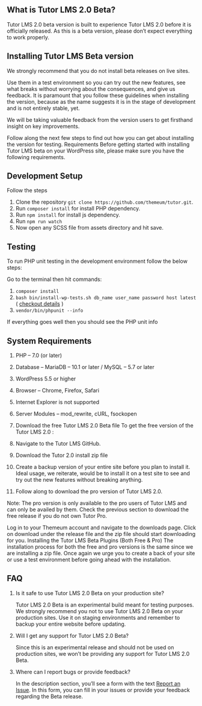 
## What is Tutor LMS 2.0 Beta?
Tutor LMS 2.0 beta version is built to experience Tutor LMS 2.0 before it is officially released. As this is a beta version, please don’t expect everything to work properly.


## Installing Tutor LMS Beta version
We strongly recommend that you do not install beta releases on live sites.

Use them in a test environment so you can try out the new features, see what breaks without worrying about the consequences, and give us feedback. It is paramount that you follow these guidelines when installing the version, because as the name suggests it is in the stage of development and is not entirely stable, yet.

We will be taking valuable feedback from the version users to get firsthand insight on key improvements.

Follow along the next few steps to find out how you can get about installing the version for testing.
Requirements
Before getting started with installing Tutor LMS beta on your WordPress site, please make sure you have the following requirements. 

## Development Setup
Follow the steps
1. Clone the repository `git clone https://github.com/themeum/tutor.git`.
2. Run `composer install` for install PHP dependency.
3. Run `npm install` for install js dependency.
4. Run `npm run watch` 
5. Now open any SCSS file from assets directory and hit save.
## Testing
To run PHP unit testing in the development environment follow the below steps:

Go to the terminal then hit commands:

1) `composer install`
2) `bash bin/install-wp-tests.sh db_name user_name password host latest` ( [checkout details](https://make.wordpress.org/cli/handbook/misc/plugin-unit-tests/) )
3) `vendor/bin/phpunit --info`

If everything goes well then you should see the PHP unit info

## System Requirements
1. PHP – 7.0 (or later)
2. Database – MariaDB – 10.1 or later / MySQL – 5.7 or later
3. WordPress 5.5 or higher
4. Browser – Chrome, Firefox, Safari
5. Internet Explorer is not supported
6. Server Modules – mod_rewrite, cURL, fsockopen

7. Download the free Tutor LMS 2.0 Beta file
To get the free version of the Tutor LMS 2.0 : 

8. Navigate to the Tutor LMS GitHub.  
9. Download the Tutor 2.0 install zip file
10. Create a backup version of your entire site before you plan to install it. Ideal usage, we reiterate, would be to install it on a test site to see and try out the new features without breaking anything.
11. Follow along to download the pro version of Tutor LMS 2.0. 

Note: The pro version is only available to the pro users of Tutor LMS and can only be availed by them. Check the previous section to download the free release if you do not own Tutor Pro. 

Log in to your Themeum account and navigate to the downloads page.
Click on download under the release file and the zip file should start downloading for you.
Installing the Tutor LMS Beta Plugins (Both Free & Pro)
The installation process for both the free and pro versions is the same since we are installing a zip file. Once again we urge you to create a back of your site or use a test environment before going ahead with the installation.





## FAQ

1. Is it safe to use Tutor LMS 2.0 Beta on your production site? 

    Tutor LMS 2.0 Beta is an experimental build meant for testing purposes. We strongly recommend you not to use Tutor LMS 2.0 Beta on your production sites. Use it on staging environments and remember to backup your entire website before updating.

2. Will I get any support for Tutor LMS 2.0 Beta?

    Since this is an experimental release and should not be used on production sites, we won’t be providing any support for Tutor LMS 2.0 Beta.

3. Where can I report bugs or provide feedback?

    In the description section, you’ll see a form with the text [Report an Issue](https://forms.gle/xHw7TQSLGAcmbySy9). In this form, you can fill in your issues or provide your feedback regarding the Beta release. 
